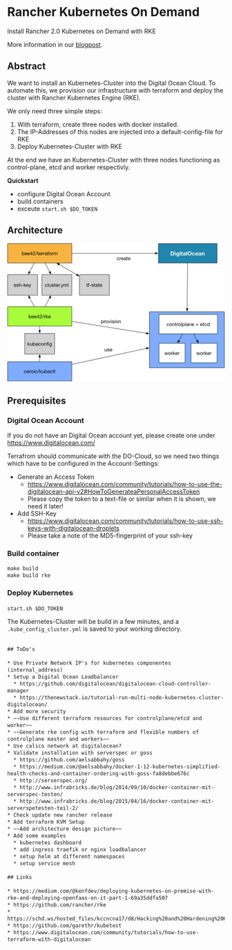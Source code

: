 # Rancher Kubernetes On Demand

Install Rancher 2.0 Kubernetes on Demand with RKE

More information in our [blogpost](https://www.bee42.com/de/blog/Kubernetes_Cluster_mit_RKE_containerized/).

## Abstract

We want to install an Kubernetes-Cluster into the Digital Ocean Cloud. To automate this, we provision our infrastructure with terraform and deploy the cluster with Rancher Kubernetes Engine (RKE).

We only need three simple steps:

1. With terraform, create three nodes with docker installed.
1. The IP-Addresses of this nodes are injected into a default-config-file for RKE
1. Deploy Kubernetes-Cluster with RKE

At the end we have an Kubernetes-Cluster with three nodes functioning as control-plane, etcd and worker respectivly.

**Quickstart**
- configure Digital Ocean Account
- build containers
- exceute ```start.sh $DO_TOKEN```

## Architecture
![Architecture](/rke-container-demo/bee42-rke-tools.png)

## Prerequisites

### Digital Ocean Account

If you do not have an Digital Ocean account yet, please create one under https://www.digitalocean.com/

Terrafrom should communicate with the DO-Cloud, so we need two things which have to be configured in the Account-Settings:
  
* Generate an Access Token
  * https://www.digitalocean.com/community/tutorials/how-to-use-the-digitalocean-api-v2#HowToGenerateaPersonalAccessToken
  * Please copy the token to a text-file or similar when it is shown, we need it later!
* Add SSH-Key
  * https://www.digitalocean.com/community/tutorials/how-to-use-ssh-keys-with-digitalocean-droplets
  * Please take a note of the MD5-fingerprint of your ssh-key

### Build container

 ```
 make build
 make build rke
 ```

### Deploy Kubernetes

```start.sh $DO_TOKEN```

The Kubernetes-Cluster will be build in a few minutes, and a `.kube_config_cluster.yml` is saved to your working directory.

```

## ToDo's

* Use Private Network IP's for kubernetes componentes (internal_address)
* Setup a Digital Ocean Loadbalancer
  * https://github.com/digitalocean/digitalocean-cloud-controller-manager
  * https://thenewstack.io/tutorial-run-multi-node-kubernetes-cluster-digitalocean/
* Add more security
* ~~Use different terraform resources for controlplane/etcd and worker~~
* ~~Generate rke config with terraform and flexible numbers of controlplane master and workers~~
* Use calico network at digitalocean?
* Validate installation with serverspec or goss
  * https://github.com/aelsabbahy/goss
  * https://medium.com/@aelsabbahy/docker-1-12-kubernetes-simplified-health-checks-and-container-ordering-with-goss-fa8debbe676c
  * http://serverspec.org/
  * http://www.infrabricks.de/blog/2014/09/10/docker-container-mit-serverspec-testen/
  * http://www.infrabricks.de/blog/2015/04/16/docker-container-mit-serverspetesten-teil-2/
* Check update new rancher release
* Add terraform KVM Setup
* ~~Add architecture design picture~~
* Add some examples
  * kubernetes dashboard
  * add ingress traefik or nginx loadbalancer
  * setup helm at different namespaces
  * setup service mesh

## Links

* https://medium.com/@kenfdev/deploying-kubernetes-on-premise-with-rke-and-deploying-openfaas-on-it-part-1-69a35ddfa507
* https://github.com/rancher/rke
* https://schd.ws/hosted_files/kccncna17/d8/Hacking%20and%20Hardening%20Kubernetes%20By%20Example%20v2.pdf	
* https://github.com/garethr/kubetest
* https://www.digitalocean.com/community/tutorials/how-to-use-terraform-with-digitalocean


